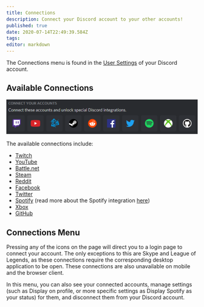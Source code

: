 ```yaml
---
title: Connections
description: Connect your Discord account to your other accounts!
published: true
date: 2020-07-14T22:49:39.584Z
tags: 
editor: markdown
---
```


The Connections menu is found in the [User Settings](/user-settings) of your Discord account. 

## Available Connections

![Connections | Desktop App (Windows)](/uploads/connections/connections_07-07-2020.png)

The available connections include:
* [Twitch](https://twitch.tv)
* [YouTube](https://youtube.com)
* [Battle.net](https://battle.net)
* [Steam](https://steampowered.com)
* [Reddit](https://reddit.com)
* [Facebook](https://facebook.com)
* [Twitter](https://twitter.com)
* [Spotify](https://spotify.com) (read more about the Spotify integration [here](/en/spotify-integration))
* [Xbox](https://xbox.com)
* [GitHub](https://github.com)

## Connections Menu

Pressing any of the icons on the page will direct you to a login page to connect your account. The only exceptions to this are Skype and League of Legends, as these connections require the corresponding desktop application to be open. These connections are also unavailable on mobile and the browser client.

In this menu, you can also see your connected accounts, manage settings (such as Display on profile, or more specific settings as Display Spotify as your status) for them, and disconnect them from your Discord account.